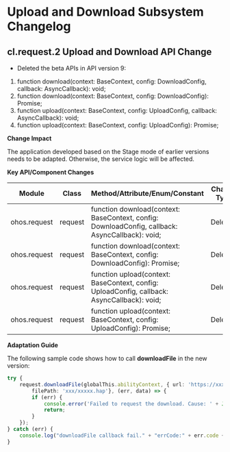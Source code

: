 # Upload and Download Subsystem Changelog


## cl.request.2 Upload and Download API Change

- Deleted the beta APIs in API version 9:
1. function download(context: BaseContext, config: DownloadConfig, callback: AsyncCallback<DownloadTask>): void;
2. function download(context: BaseContext, config: DownloadConfig): Promise<DownloadTask>;
3. function upload(context: BaseContext, config: UploadConfig, callback: AsyncCallback<UploadTask>): void;
4. function upload(context: BaseContext, config: UploadConfig): Promise<UploadTask>;

**Change Impact**

The application developed based on the Stage mode of earlier versions needs to be adapted. Otherwise, the service logic will be affected.

**Key API/Component Changes**

| Module         | Class          | Method/Attribute/Enum/Constant                                                                                                      | Change Type|
|--------------|--------------|-------------------------------------------------------------------------------------------------------------------|------|
| ohos.request | request      | function download(context: BaseContext, config: DownloadConfig, callback: AsyncCallback<DownloadTask>): void;     | Deleted.  |
| ohos.request | request      | function download(context: BaseContext, config: DownloadConfig): Promise<DownloadTask>;                           | Deleted.  |
| ohos.request | request      | function upload(context: BaseContext, config: UploadConfig, callback: AsyncCallback<UploadTask>): void;           | Deleted.  |
| ohos.request | request      | function upload(context: BaseContext, config: UploadConfig): Promise<UploadTask>;                                 | Deleted.  |


**Adaptation Guide**

The following sample code shows how to call **downloadFile** in the new version:

```ts
try {
    request.downloadFile(globalThis.abilityContext, { url: 'https://xxxx/xxxxx.hap',
        filePath: 'xxx/xxxxx.hap'}, (err, data) => {
        if (err) {
            console.error('Failed to request the download. Cause: ' + JSON.stringify(err));
            return;
        }
    });
} catch (err) {
    console.log("downloadFile callback fail." + "errCode:" + err.code + ",errMessage:" + err.message);
}
```
